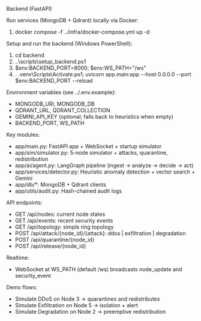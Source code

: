 Backend (FastAPI)

Run services (MongoDB + Qdrant) locally via Docker:

1) docker compose -f ../infra/docker-compose.yml up -d

Setup and run the backend (Windows PowerShell):

1) cd backend
2) ..\scripts\setup_backend.ps1
3) $env:BACKEND_PORT=8000; $env:WS_PATH="/ws"
4) . .venv\Scripts\Activate.ps1; uvicorn app.main:app --host 0.0.0.0 --port $env:BACKEND_PORT --reload

Environment variables (see ../.env.example):
- MONGODB_URI, MONGODB_DB
- QDRANT_URL, QDRANT_COLLECTION
- GEMINI_API_KEY (optional; falls back to heuristics when empty)
- BACKEND_PORT, WS_PATH

Key modules:
- app/main.py: FastAPI app + WebSocket + startup simulator
- app/sim/simulator.py: 5-node simulator + attacks, quarantine, redistribution
- app/ai/agent.py: LangGraph pipeline (ingest -> analyze -> decide -> act)
- app/services/detector.py: Heuristic anomaly detection + vector search + Gemini
- app/db/*: MongoDB + Qdrant clients
- app/utils/audit.py: Hash-chained audit logs

API endpoints:
- GET /api/nodes: current node states
- GET /api/events: recent security events
- GET /api/topology: simple ring topology
- POST /api/attack/{node_id}/{attack}: ddos | exfiltration | degradation
- POST /api/quarantine/{node_id}
- POST /api/release/{node_id}

Realtime:
- WebSocket at WS_PATH (default /ws) broadcasts node_update and security_event

Demo flows:
- Simulate DDoS on Node 3 -> quarantines and redistributes
- Simulate Exfiltration on Node 5 -> isolation + alert
- Simulate Degradation on Node 2 -> preemptive redistribution

